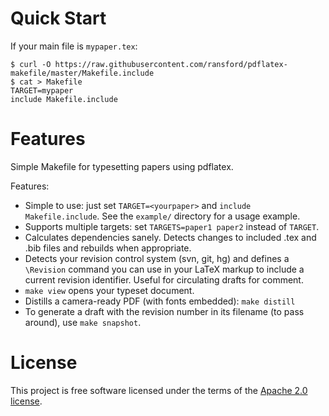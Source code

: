 # Quick Start

If your main file is `mypaper.tex`:

    $ curl -O https://raw.githubusercontent.com/ransford/pdflatex-makefile/master/Makefile.include
    $ cat > Makefile
    TARGET=mypaper
    include Makefile.include

# Features

Simple Makefile for typesetting papers using pdflatex.

Features:

* Simple to use: just set `TARGET=<yourpaper>` and `include Makefile.include`.
  See the `example/` directory for a usage example.
* Supports multiple targets: set `TARGETS=paper1 paper2` instead of `TARGET`.
* Calculates dependencies sanely.  Detects changes to included .tex and .bib
  files and rebuilds when appropriate.
* Detects your revision control system (svn, git, hg) and defines a `\Revision`
  command you can use in your LaTeX markup to include a current revision
  identifier.  Useful for circulating drafts for comment.
* `make view` opens your typeset document.
* Distills a camera-ready PDF (with fonts embedded): `make distill`
* To generate a draft with the revision number in its filename (to pass
  around), use `make snapshot`.

# License

This project is free software licensed under the terms of the [Apache 2.0
license](http://www.apache.org/licenses/LICENSE-2.0).
